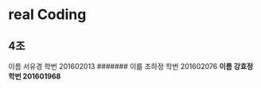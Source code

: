 real Coding
===========
4조
---
이름 서유경	학번 201602013
####### 이륾 조하정 학번 201602076
**이름 강효정    학번 201601968**
